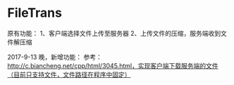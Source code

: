 # FileTrans

原有功能：
1、客户端选择文件上传至服务器
2、上传文件的压缩，服务端收到文件解压缩

2017-9-13 晚，新增功能：
参考：http://c.biancheng.net/cpp/html/3045.html，实现客户端下载服务端的文件（目前只支持文件，文件路径在程序中固定）
